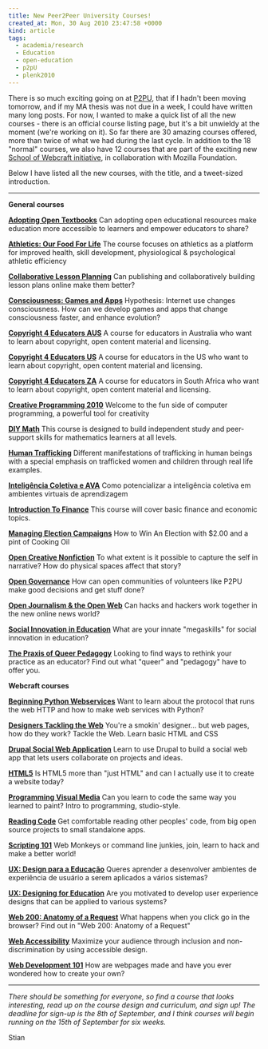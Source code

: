 ```yaml
---
title: New Peer2Peer University Courses!
created_at: Mon, 30 Aug 2010 23:47:58 +0000
kind: article
tags:
  - academia/research
  - Education
  - open-education
  - p2pU
  - plenk2010
---
```


There is so much exciting going on at [P2PU](http://p2pu.org), that if I
hadn't been moving tomorrow, and if my MA thesis was not due in a week,
I could have written many long posts. For now, I wanted to make a quick
list of all the new courses - there is an official course listing page,
but it's a bit unwieldy at the moment (we're working on it). So far
there are 30 amazing courses offered, more than twice of what we had
during the last cycle. In addition to the 18 "normal" courses, we also
have 12 courses that are part of the exciting new [School of Webcraft
initiative](http://www.drumbeat.org/p2pu-webcraft/about), in
collaboration with Mozilla Foundation.

Below I have listed all the new courses, with the title, and a
tweet-sized introduction.

* * * * *

**General courses**

**[Adopting Open
Textbooks](http://p2pu.org/general/adopting-open-textbooks)** Can
adopting open educational resources make education more accessible to
learners and empower educators to share?

**[Athletics: Our Food For
Life](http://p2pu.org/general/athletics-our-food-life)** The course
focuses on athletics as a platform for improved health, skill
development, physiological & psychological athletic efficiency

**[Collaborative Lesson
Planning](http://p2pu.org/general/collaborative-lesson-planning)** Can
publishing and collaboratively building lesson plans online make them
better?

**[Consciousness: Games and
Apps](http://p2pu.org/general/consciousness-games-and-apps)**
Hypothesis: Internet use changes consciousness. How can we develop games
and apps that change consciousness faster, and enhance evolution?

**[Copyright 4 Educators
AUS](http://p2pu.org/general/copyright-4-educators-aus)** A course for
educators in Australia who want to learn about copyright, open content
material and licensing.

**[Copyright 4 Educators
US](http://p2pu.org/general/copyright-4-educators-us)** A course for
educators in the US who want to learn about copyright, open content
material and licensing.

**[Copyright 4 Educators
ZA](http://p2pu.org/general/copyright-4-educators-za)** A course for
educators in South Africa who want to learn about copyright, open
content material and licensing.

**[Creative Programming
2010](http://p2pu.org/general/creative-programming-2010)** Welcome to
the fun side of computer programming, a powerful tool for creativity

**[DIY Math](http://p2pu.org/general/diy-math)** This course is designed
to build independent study and peer-support skills for mathematics
learners at all levels.

**[Human Trafficking](http://p2pu.org/general/human-trafficking)**
Different manifestations of trafficking in human beings with a special
emphasis on trafficked women and children through real life examples.

**[Inteligência Coletiva e
AVA](http://p2pu.org/general/intelig%C3%AAncia-coletiva-e-ava)** Como
potencializar a inteligência coletiva em ambientes virtuais de
aprendizagem

**[Introduction To
Finance](http://p2pu.org/general/introduction-finance)** This course
will cover basic finance and economic topics.

**[Managing Election
Campaigns](http://p2pu.org/general/managing-election-campaigns)** How to
Win An Election with \$2.00 and a pint of Cooking Oil

**[Open Creative
Nonfiction](http://p2pu.org/general/open-creative-nonfiction)** To what
extent is it possible to capture the self in narrative? How do physical
spaces affect that story?

**[Open Governance](http://p2pu.org/general/open-governance)** How can
open communities of volunteers like P2PU make good decisions and get
stuff done?

**[Open Journalism & the Open
Web](http://p2pu.org/general/open-journalism-open-web)** Can hacks and
hackers work together in the new online news world?

**[Social Innovation in
Education](http://p2pu.org/general/social-innovation-education)** What
are your innate "megaskills" for social innovation in education?

**[The Praxis of Queer
Pedagogy](http://p2pu.org/general/praxis-queer-pedagogy)** Looking to
find ways to rethink your practice as an educator? Find out what "queer"
and "pedagogy" have to offer you.

**Webcraft courses**

**[Beginning Python
Webservices](http://p2pu.org/webcraft/beginning-python-webservices)**
Want to learn about the protocol that runs the web HTTP and how to make
web services with Python?

**[Designers Tackling the
Web](http://p2pu.org/webcraft/designers-tackling-web)** You're a smokin'
designer... but web pages, how do they work? Tackle the Web. Learn basic
HTML and CSS

**[Drupal Social Web
Application](http://p2pu.org/webcraft/drupal-social-web-application)**
Learn to use Drupal to build a social web app that lets users
collaborate on projects and ideas.

**[HTML5](http://p2pu.org/webcraft/html5)** Is HTML5 more than "just
HTML" and can I actually use it to create a website today?

**[Programming Visual
Media](http://p2pu.org/webcraft/programming-visual-media)** Can you
learn to code the same way you learned to paint? Intro to programming,
studio-style.

**[Reading Code](http://p2pu.org/webcraft/reading-code)** Get
comfortable reading other peoples' code, from big open source projects
to small standalone apps.

**[Scripting 101](http://p2pu.org/webcraft/scripting-101)** Web Monkeys
or command line junkies, join, learn to hack and make a better world!

**[UX: Design para a
Educação](http://p2pu.org/webcraft/ux-design-para-educa%C3%A7%C3%A3o)**
Queres aprender a desenvolver ambientes de experiência de usuário a
serem aplicados a vários sistemas?

**[UX: Designing for
Education](http://p2pu.org/webcraft/ux-designing-education)** Are you
motivated to develop user experience designs that can be applied to
various systems?

**[Web 200: Anatomy of a
Request](http://p2pu.org/webcraft/web-200-anatomy-request)** What
happens when you click go in the browser? Find out in "Web 200: Anatomy
of a Request"

**[Web Accessibility](http://p2pu.org/webcraft/web-accessibility)**
Maximize your audience through inclusion and non-discrimination by using
accessible design.

**[Web Development
101](http://p2pu.org/webcraft/web-development-101-community)** How are
webpages made and have you ever wondered how to create your own?

* * * * *

*There should be something for everyone, so find a course that looks
interesting, read up on the course design and curriculum, and sign up!
The deadline for sign-up is the 8th of September, and I think courses
will begin running on the 15th of September for six weeks.*

Stian
